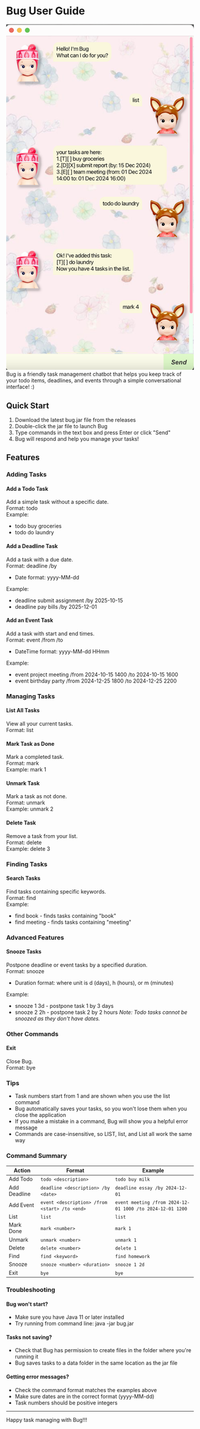 # Bug User Guide
![Screenshot of Bug UI](Ui.png)
Bug is a friendly task management chatbot that helps you keep track of your todo items, deadlines, and events through a simple conversational interface! :)

## Quick Start
1. Download the latest bug.jar file from the releases
2. Double-click the jar file to launch Bug
3. Type commands in the text box and press Enter or click "Send"
4. Bug will respond and help you manage your tasks!

## Features
### Adding Tasks
#### Add a Todo Task
Add a simple task without a specific date.
</br>Format: todo <description>
</br>Example:
* todo buy groceries
* todo do laundry
#### Add a Deadline Task
Add a task with a due date.
</br>Format: deadline <description> /by <date>
* Date format: yyyy-MM-dd

Example:
* deadline submit assignment /by 2025-10-15
* deadline pay bills /by 2025-12-01
#### Add an Event Task
Add a task with start and end times.
</br>Format: event <description> /from <start> /to <end>
* DateTime format: yyyy-MM-dd HHmm

Example:
* event project meeting /from 2024-10-15 1400 /to 2024-10-15 1600
* event birthday party /from 2024-12-25 1800 /to 2024-12-25 2200
### Managing Tasks
#### List All Tasks
View all your current tasks.
<br/>Format: list
#### Mark Task as Done
Mark a completed task.
<br/>Format: mark <task number>
<br/>Example: mark 1
#### Unmark Task
Mark a task as not done.
<br/>Format: unmark <task number>
<br/>Example: unmark 2
#### Delete Task
Remove a task from your list.
<br/>Format: delete <task number>
<br/>Example: delete 3
### Finding Tasks
#### Search Tasks
Find tasks containing specific keywords.
<br/>Format: find <keyword>
<br/>Example:
* find book - finds tasks containing "book"
* find meeting - finds tasks containing "meeting"
### Advanced Features
#### Snooze Tasks
Postpone deadline or event tasks by a specified duration.
<br/>Format: snooze <task number> <duration>
* Duration format: <number><unit> where unit is d (days), h (hours), or m (minutes)

Example:
* snooze 1 3d - postpone task 1 by 3 days
* snooze 2 2h - postpone task 2 by 2 hours
  *Note: Todo tasks cannot be snoozed as they don't have dates.*
### Other Commands
#### Exit
Close Bug.
<br/>Format: bye
### Tips
* Task numbers start from 1 and are shown when you use the list command
* Bug automatically saves your tasks, so you won't lose them when you close the application
* If you make a mistake in a command, Bug will show you a helpful error message
* Commands are case-insensitive, so LIST, list, and List all work the same way
### Command Summary
| Action | Format | Example |
| ------ | ------ | ------- |
| Add Todo | `todo <description>` | `todo buy milk` |
| Add Deadline | `deadline <description> /by <date>` | `deadline essay /by 2024-12-01` |
| Add Event | `event <description> /from <start> /to <end>` | `event meeting /from 2024-12-01 1000 /to 2024-12-01 1200` |
| List | `list` | `list` |
| Mark Done | `mark <number>` | `mark 1` |
| Unmark | `unmark <number>` | `unmark 1` |
| Delete | `delete <number>` | `delete 1` |
| Find | `find <keyword>` | `find homework` |
| Snooze | `snooze <number> <duration>` | `snooze 1 2d` |
| Exit | `bye` | `bye` |
### Troubleshooting
#### Bug won't start?
* Make sure you have Java 11 or later installed
* Try running from command line: java -jar bug.jar
#### Tasks not saving?
* Check that Bug has permission to create files in the folder where you're running it
* Bug saves tasks to a data folder in the same location as the jar file
#### Getting error messages?
* Check the command format matches the examples above
* Make sure dates are in the correct format (yyyy-MM-dd)
* Task numbers should be positive integers
___
Happy task managing with Bug!!!